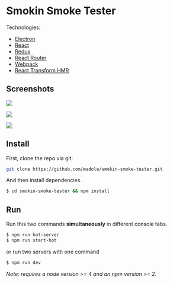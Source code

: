 # Smokin Smoke Tester

Technologies:

- [Electron](http://electron.atom.io/)
- [React](https://facebook.github.io/react/)
- [Redux](https://github.com/reactjs/redux)
- [React Router](https://github.com/reactjs/react-router)
- [Webpack](http://webpack.github.io/docs/)
- [React Transform HMR](https://github.com/gaearon/react-transform-hmr)

## Screenshots

![](http://imgur.com/tnEdfgo.jpg)

![](http://imgur.com/h1TjIuZ.jpg)

![](http://i.imgur.com/iz7uYYV.jpg)

## Install

First, clone the repo via git:

```bash
git clone https://github.com/madole/smokin-smoke-tester.git
```

And then install dependencies.

```bash
$ cd smokin-smoke-tester && npm install
```


## Run

Run this two commands __simultaneously__ in different console tabs.

```bash
$ npm run hot-server
$ npm run start-hot
```

or run two servers with one command

```bash
$ npm run dev
```

*Note: requires a node version >= 4 and an npm version >= 2.*
